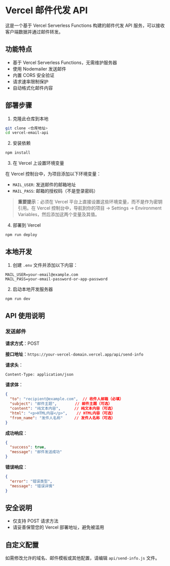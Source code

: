 # Vercel 邮件代发 API

这是一个基于 Vercel Serverless Functions 构建的邮件代发 API 服务，可以接收客户端数据并通过邮件转发。

## 功能特点

- 基于 Vercel Serverless Functions，无需维护服务器
- 使用 Nodemailer 发送邮件
- 内置 CORS 安全验证
- 请求速率限制保护
- 自动格式化邮件内容

## 部署步骤

1. 克隆此仓库到本地

```bash
git clone <仓库地址>
cd vercel-email-api
```

2. 安装依赖

```bash
npm install
```

3. 在 Vercel 上设置环境变量

在 Vercel 控制台中，为项目添加以下环境变量：

- `MAIL_USER`: 发送邮件的邮箱地址
- `MAIL_PASS`: 邮箱的授权码（不是登录密码）

> **重要提示**：必须在 Vercel 平台上直接设置这些环境变量，而不是作为密钥引用。在 Vercel 控制台中，导航到你的项目 → Settings → Environment Variables，然后添加这两个变量及其值。

4. 部署到 Vercel

```bash
npm run deploy
```

## 本地开发

1. 创建 `.env` 文件并添加以下内容：

```
MAIL_USER=your-email@example.com
MAIL_PASS=your-email-password-or-app-password
```

2. 启动本地开发服务器

```bash
npm run dev
```

## API 使用说明

### 发送邮件

**请求方式**：POST

**接口地址**：`https://your-vercel-domain.vercel.app/api/send-info`

**请求头**：
```
Content-Type: application/json
```

**请求体**：
```json
{
  "to": "recipient@example.com",  // 收件人邮箱（必填）
  "subject": "邮件主题",        // 邮件主题（可选）
  "content": "纯文本内容",      // 纯文本内容（可选）
  "html": "<p>HTML内容</p>",    // HTML内容（可选）
  "from_name": "发件人名称"     // 发件人名称（可选）
}
```

**成功响应**：
```json
{
  "success": true,
  "message": "邮件发送成功"
}
```

**错误响应**：
```json
{
  "error": "错误类型",
  "message": "错误详情"
}
```

## 安全说明

- 仅支持 POST 请求方法
- 请妥善保管您的 Vercel 部署地址，避免被滥用

## 自定义配置

如需修改允许的域名、邮件模板或其他配置，请编辑 `api/send-info.js` 文件。